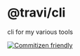 # @travi/cli

cli for my various tools

[![Commitizen friendly](https://img.shields.io/badge/commitizen-friendly-brightgreen.svg)](http://commitizen.github.io/cz-cli/)
